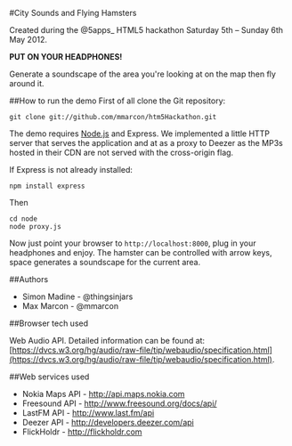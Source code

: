 #City Sounds and Flying Hamsters

Created during the @5apps_ HTML5 hackathon Saturday 5th – Sunday 6th May 2012.

 **PUT ON YOUR HEADPHONES!**

Generate a soundscape of the area you're looking at on the map then fly around it.

##How to run the demo
First of all clone the Git repository:

    git clone git://github.com/mmarcon/htm5Hackathon.git

The demo requires [Node.js](http://nodejs.org) and Express. We implemented a little HTTP server that serves the application and at as a proxy to Deezer as the MP3s hosted in their CDN are not served with the cross-origin flag.

If Express is not already installed:

    npm install express

Then

    cd node
    node proxy.js
    
Now just point your browser to `http://localhost:8000`, plug in your headphones and enjoy.
The hamster can be controlled with arrow keys, space generates a soundscape for the current area.

##Authors

 - Simon Madine - @thingsinjars
 - Max Marcon   - @mmarcon

##Browser tech used

Web Audio API. Detailed information can be found at: [https://dvcs.w3.org/hg/audio/raw-file/tip/webaudio/specification.html](https://dvcs.w3.org/hg/audio/raw-file/tip/webaudio/specification.html).

##Web services used

 - Nokia Maps API - http://api.maps.nokia.com
 - Freesound API  - http://www.freesound.org/docs/api/
 - LastFM API	   - http://www.last.fm/api
 - Deezer API     - http://developers.deezer.com/api
 - FlickHoldr     - http://flickholdr.com